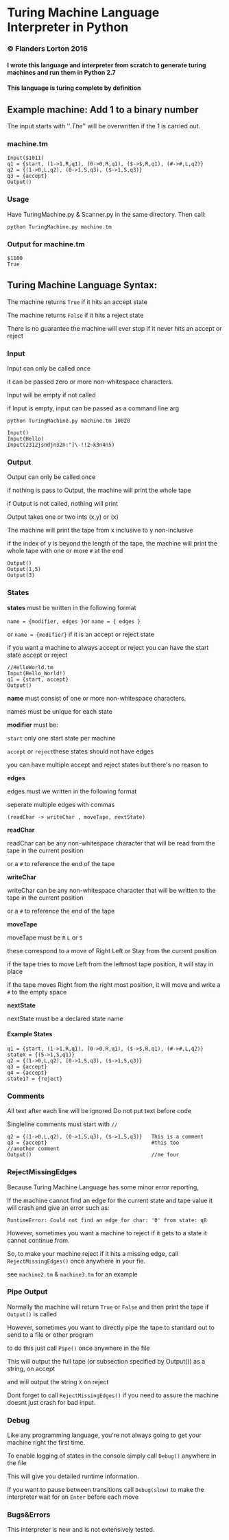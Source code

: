 # Turing Machine Language Interpreter in Python
### © Flanders Lorton 2016

#### I wrote this language and interpreter from scratch to generate turing machines and run them in Python 2.7

#### This language is turing complete by definition


## Example machine: Add 1 to a binary number
The input starts with '$'. The '$' will be overwritten if the 1 is carried out.

### machine.tm
```
Input($1011)
q1 = {start, (1->1,R,q1), (0->0,R,q1), ($->$,R,q1), (#->#,L,q2)}
q2 = {(1->0,L,q2), (0->1,S,q3), ($->1,S,q3)}
q3 = {accept}
Output()
```
### Usage

Have TuringMachine.py & Scanner.py in the same directory. Then call:

`python TuringMachine.py machine.tm`

### Output for machine.tm
```
$1100
True
```

## Turing Machine Language Syntax:

The machine returns `True` if it hits an accept state

The machine returns `False` if it hits a reject state

There is no guarantee the machine will ever stop if it never hits an accept or reject

### Input
Input can only be called once

it can be passed zero or more non-whitespace characters.

Input will be empty if not called

if Input is empty, input can be passed as a command line arg

`python TuringMachine.py machine.tm 10020`
```
Input()
Input(Hello)
Input(2312jsndjn32n:"]\-!!2~k3n4n5)
```
### Output
Output can only be called once

if nothing is pass to Output, the machine will print the whole tape

if Output is not called, nothing will print

Output takes one or two ints (x,y) or (x)

The machine will print the tape from x inclusive to y non-inclusive

if the index of y is beyond the length of the tape, the machine will print the whole tape with one or more `#` at the end
```
Output()
Output(1,5)
Output(3)
```

### States
**states** must be written in the following format

`name = {modifier, edges }`or `name = { edges }`

or `name = {modifier}` if it is an accept or reject state

if you want a machine to always accept or reject you can have the start state accept or reject
```
//HelloWorld.tm
Input(Hello_World!)
q1 = {start, accept}
Output()
```

**name** must consist of one or more non-whitespace characters.

names must be unique for each state

**modifier** must be:

`start`  only one start state per machine

`accept` or `reject`these states should not have edges

you can have multiple accept and reject states but there's no reason to

**edges**

edges must we written in the following format

seperate multiple edges with commas

`(readChar -> writeChar , moveTape, nextState)`

**readChar**

readChar can be any non-whitespace character that will be read from the tape in the current position

or a `#` to reference the end of the tape

**writeChar**

writeChar can be any non-whitespace character that will be written to the tape in the current position

or a `#` to reference the end of the tape

**moveTape**

moveTape must be `R` `L` or `S`

these correspond to a move of Right Left or Stay from the current position

if the tape tries to move Left from the leftmost tape position, it will stay in place

if the tape moves Right from the right most position, it will move and write a `#` to the empty space

**nextState**

nextState must be a declared state name


#### Example States
```
q1 = {start, (1->1,R,q1), (0->0,R,q1), ($->$,R,q1), (#->#,L,q2)}
stateX = {(5->1,S,q1)}
q2 = {(1->0,L,q2), (0->1,S,q3), ($->1,S,q3)}
q3 = {accept}
q4 = {accept}
state17 = {reject}
```

### Comments

All text after each line will be ignored
Do not put text before code

Singleline comments must start with `//`
```
q2 = {(1->0,L,q2), (0->1,S,q3), ($->1,S,q3)}   This is a comment
q3 = {accept}                                  #this too
//another comment
Output()                                       //me four
```

### RejectMissingEdges

Because Turing Machine Language has some minor error reporting,

If the machine cannot find an edge for the current state and tape value it will crash and give an error such as:

`RuntimeError: Could not find an edge for char: '0' from state: q8`

However, sometimes you want a machine to reject if it gets to a state it cannot continue from.

So, to make your machine reject if it hits a missing edge, call `RejectMissingEdges()` once anywhere in your fie.

see `machine2.tm` & `machine3.tm` for an example

### Pipe Output

Normally the machine will return `True` or `False` and then print the tape if `Output()` is called

However, sometimes you want to directly pipe the tape to standard out to send to a file or other program

to do this just call `Pipe()` once anywhere in the file

This will output the full tape (or subsection specified by Output())  as a string, on accept

and will output the string `X` on reject

Dont forget to call `RejectMissingEdges()` if you need to assure the machine doesnt just crash for bad input.

### Debug

Like any programming language, you're not always going to get your machine right the first time.

To enable logging of states in the console simply call `Debug()` anywhere in the file

This will give you detailed runtime information.

If you want to pause between transitions call `Debug(slow)` to make the interpreter wait for an `Enter` before each move

### Bugs&Errors

This interpreter is new and is not extensively tested.
